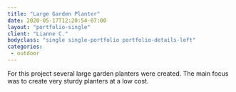 ```yaml
---
title: "Large Garden Planter"
date: 2020-05-17T12:20:54-07:00
layout: "portfolio-single"
client: "Lianne C."
bodyclass: "single single-portfolio portfolio-details-left"
categories:
 - outdoor
---
```

For this project several large garden planters were created. The main focus was to create very sturdy planters at a low cost.
